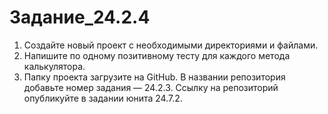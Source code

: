 # Задание_24.2.4

1. Создайте новый проект с необходимыми директориями и файлами.
2. Напишите по одному позитивному тесту для каждого метода калькулятора.
3. Папку проекта загрузите на GitHub. В названии репозитория добавьте номер задания — 24.2.3. Ссылку на репозиторий опубликуйте в задании юнита 24.7.2.
